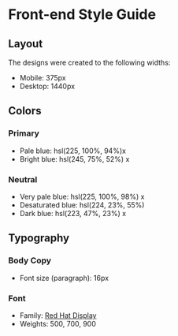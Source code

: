 # Front-end Style Guide

## Layout

The designs were created to the following widths:

- Mobile: 375px
- Desktop: 1440px

## Colors

### Primary

- Pale blue: hsl(225, 100%, 94%)x
- Bright blue: hsl(245, 75%, 52%) x

### Neutral

- Very pale blue: hsl(225, 100%, 98%) x
- Desaturated blue: hsl(224, 23%, 55%)
- Dark blue: hsl(223, 47%, 23%) x

## Typography

### Body Copy

- Font size (paragraph): 16px

### Font

- Family: [Red Hat Display](https://fonts.google.com/specimen/Red+Hat+Display)
- Weights: 500, 700, 900

